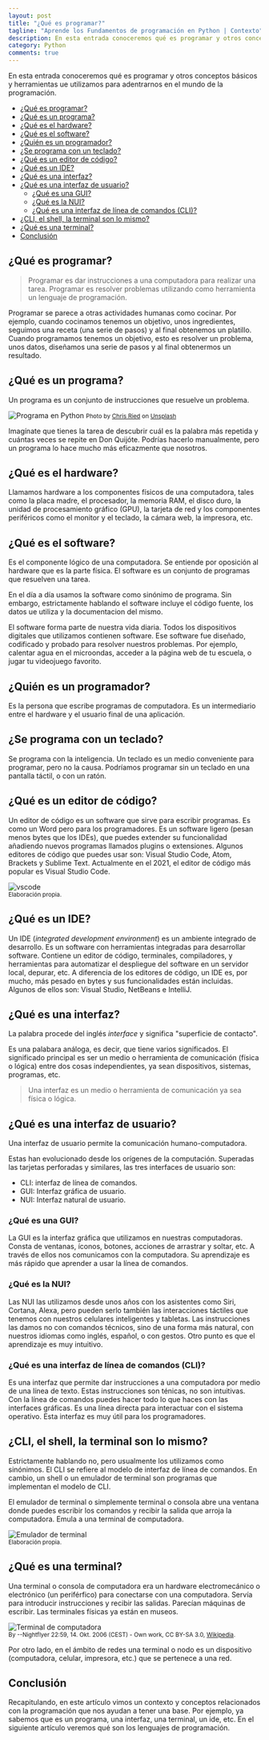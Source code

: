 ```yaml
---
layout: post
title: "¿Qué es programar?"
tagline: "Aprende los Fundamentos de programación en Python | Contexto"
description: En esta entrada conoceremos qué es programar y otros conceptos para adentrarnos en el mundo de la programación.
category: Python
comments: true
---
```


En esta entrada conoceremos qué es programar y otros conceptos básicos y herramientas ue utilizamos para adentrarnos en el mundo de la programación.  

- [¿Qué es programar?](#qué-es-programar)
- [¿Qué es un programa?](#qué-es-un-programa)
- [¿Qué es el hardware?](#qué-es-el-hardware)
- [¿Qué es el software?](#qué-es-el-software)
- [¿Quién es un programador?](#quién-es-un-programador)
- [¿Se programa con un teclado?](#se-programa-con-un-teclado)
- [¿Qué es un editor de código?](#qué-es-un-editor-de-código)
- [¿Qué es un IDE?](#qué-es-un-ide)
- [¿Qué es una interfaz?](#qué-es-una-interfaz)
- [¿Qué es una interfaz de usuario?](#qué-es-una-interfaz-de-usuario)
  - [¿Qué es una GUI?](#qué-es-una-gui)
  - [¿Qué es la NUI?](#qué-es-la-nui)
  - [¿Qué es una interfaz de línea de comandos (CLI)?](#qué-es-una-interfaz-de-línea-de-comandos-cli)
- [¿CLI, el shell, la terminal son lo mismo?](#cli-el-shell-la-terminal-son-lo-mismo)
- [¿Qué es una terminal?](#qué-es-una-terminal)
- [Conclusión](#conclusión)

## ¿Qué es programar?  

>Programar es dar instrucciones a una computadora para realizar una tarea. Programar es resolver problemas utilizando como herramienta un lenguaje de programación.  

Programar se parece a otras actividades humanas como cocinar. Por ejemplo, cuando cocinamos tenemos un objetivo, unos ingredientes, seguimos una receta (una serie de pasos) y al final obtenemos un platillo. Cuando programamos tenemos un objetivo, esto es resolver un problema, unos datos, diseñamos una serie de pasos y al final obtenermos un resultado.  

## ¿Qué es un programa?  

Un programa es un conjunto de instrucciones que resuelve un problema.  

<img src="/assets/images/programming_python.jpg" alt="Programa en Python" class="img-post">
<small>Photo by <a href="https://unsplash.com/@cdr6934?utm_source=unsplash&utm_medium=referral&utm_content=creditCopyText">Chris Ried</a> on <a href="https://unsplash.com/?utm_source=unsplash&utm_medium=referral&utm_content=creditCopyText">Unsplash</a></small>  

Imagínate que tienes la tarea de descubrir cuál es la palabra más repetida y cuántas veces se repite en Don Quijóte. Podrías hacerlo manualmente, pero un programa lo hace mucho más eficazmente que nosotros.  

## ¿Qué es el hardware?  

Llamamos hardware a los componentes físicos de una computadora, tales como la placa madre, el procesador, la memoria RAM, el disco duro, la unidad de procesamiento gráfico (GPU), la tarjeta de red y los componentes periféricos como el monitor y el teclado, la cámara web, la impresora, etc.  

## ¿Qué es el software?  

Es el componente lógico de una computadora. Se entiende por oposición al hardware que es la parte física. El software es un conjunto de programas que resuelven una tarea.  

En el día a día usamos la software como sinónimo de programa. Sin embargo, estrictamente hablando el software incluye el código fuente, los datos ue utiliza y la documentacion del mismo.  

El software forma parte de nuestra vida diaria. Todos los dispositivos digitales que utilizamos contienen software. Ese software fue diseñado, codificado y probado para resolver nuestros problemas. Por ejemplo, calentar agua en el microondas, acceder a la página web de tu escuela, o jugar tu videojuego favorito.  

## ¿Quién es un programador?  

Es la persona que escribe programas de computadora. Es un intermediario entre el hardware y el usuario final de una aplicación.  

## ¿Se programa con un teclado?  

Se programa con la inteligencia. Un teclado es un medio conveniente para programar, pero no la causa. Podríamos programar sin un teclado en una pantalla táctil, o con un ratón.  

## ¿Qué es un editor de código?  

Un editor de código es un software que sirve para escribir programas. Es como un Word pero para los programadores. Es un software ligero (pesan menos bytes que los IDEs), que puedes extender su funcionalidad añadiendo nuevos programas llamados plugins o extensiones. Algunos editores de código que puedes usar son: Visual Studio Code, Atom, Brackets y Sublime Text. Actualmente en el 2021, el editor de código más popular es Visual Studio Code.  

![vscode](/assets/images/vscode.png "Editor de código visual studio code")  
<small>Elaboración propia.</small>

## ¿Qué es un IDE?  

Un IDE (*integrated development environment*) es un ambiente integrado de desarrollo. Es un software con herramientas integradas para desarrollar software. Contiene un editor de código, terminales, compiladores, y herramientas para automatizar el despliegue del software en un servidor local, depurar, etc. A diferencia de los editores de código, un IDE es, por mucho, más pesado en bytes y sus funcionalidades están incluidas. Algunos de ellos son: Visual Studio, NetBeans e IntelliJ.  

## ¿Qué es una interfaz?  

La palabra procede del inglés *interface* y significa "superficie de contacto".  

Es una palabara análoga, es decir, que tiene varios significados. El significado principal es ser un medio o herramienta de comunicación (física o lógica) entre dos cosas independientes, ya sean dispositivos, sistemas, programas, etc.

> Una interfaz es un medio o herramienta de comunicación ya sea física o lógica.  

## ¿Qué es una interfaz de usuario?  

Una interfaz de usuario permite la comunicación humano-computadora.  

Estas han evolucionado desde los orígenes de la computación. Superadas las tarjetas perforadas y similares, las tres interfaces de usuario son:

- CLI: interfaz de línea de comandos.
- GUI: Interfaz gráfica de usuario.
- NUI: Interfaz natural de usuario.

### ¿Qué es una GUI?

La GUI es la interfaz gráfica que utilizamos en nuestras computadoras. Consta de ventanas, íconos, botones, acciones de arrastrar y soltar, etc. A través de ellos nos comunicamos con la computadora. Su aprendizaje es más rápido que aprender a usar la línea de comandos.  

### ¿Qué es la NUI?

Las NUI las utilizamos desde unos años con los asistentes como Siri, Cortana, Alexa, pero pueden serlo también las interacciones táctiles que tenemos con nuestros celulares inteligentes y tabletas. Las instrucciones las damos no con comandos técnicos, sino de una forma más natural, con nuestros idiomas como inglés, español, o con gestos. Otro punto es que el aprendizaje es muy intuitivo.  

### ¿Qué es una interfaz de línea de comandos (CLI)?  

Es una interfaz que permite dar instrucciones a una computadora por medio de una línea de texto. Estas instrucciones son ténicas, no son intuitivas. Con la línea de comandos puedes hacer todo lo que haces con las interfaces gráficas. Es una línea directa para interactuar con el sistema operativo. Esta interfaz es muy útil para los programadores.  

## ¿CLI, el shell, la terminal son lo mismo?  

Estrictamente hablando no, pero usualmente los utilizamos como sinónimos. El CLI se refiere al modelo de interfaz de línea de comandos. En cambio, un shell o un emulador de terminal son programas que implementan el modelo de CLI.  

El emulador de terminal o simplemente terminal o consola abre una ventana donde puedes escribir los comandos y recibir la salida que arroja la computadora. Emula a una terminal de computadora.  

![Emulador de terminal](/assets/images/terminal.png "Emulador de terminal")  
<small>Elaboración propia.</small>

## ¿Qué es una terminal?  

Una terminal o consola de computadora era un hardware electromecánico o electrónico (un periférfico) para conectarse con una computadora. Servía para introducir instrucciones y recibir las salidas. Parecían máquinas de escribir. Las terminales físicas ya están en museos.  

![Terminal de computadora](/assets/images/teletype.jpg "Terminal modelo teletipo")  
<small>By --Nightflyer 22:59, 14. Okt. 2006 (CEST) - Own work, CC BY-SA 3.0, <a href="https://commons.wikimedia.org/w/index.php?curid=2965192">Wikipedia</a>.</small>

Por otro lado, en el ámbito de redes una terminal o nodo es un dispositivo (computadora, celular, impresora, etc.) que se pertenece a una red.  

## Conclusión  

Recapitulando, en este artículo vimos un contexto y conceptos relacionados con la programación que nos ayudan a tener una base. Por ejemplo, ya sabemos que es un programa, una interfaz, una terminal, un ide, etc. En el siguiente artículo veremos qué son los lenguajes de programación.  
